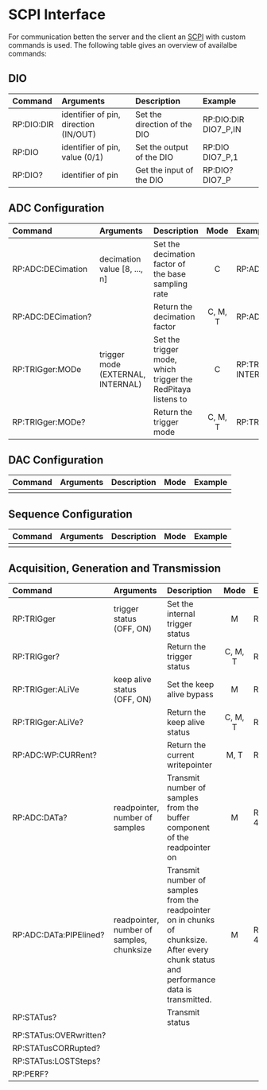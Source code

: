 # SCPI Interface

For communication betten the server and the client an [SCPI](https://en.wikipedia.org/wiki/Standard_Commands_for_Programmable_Instruments) with custom commands is used. The following table gives an overview of availalbe commands:

## DIO

| Command        | Arguments    | Description         | Example         |
| :-------------- | :---------------- | :------------------- | :------------------- |
| RP:DIO:DIR      | identifier of pin, direction (IN/OUT)  | Set the direction of the DIO      |  RP:DIO:DIR DIO7_P,IN  |
| RP:DIO      | identifier of pin, value (0/1)  | Set the output of the DIO      |  RP:DIO DIO7_P,1  |
| RP:DIO?      | identifier of pin  | Get the input of the DIO      |  RP:DIO? DIO7_P  |

## ADC Configuration

| Command | Arguments | Description | Mode | Example |
| :--- | :--- | :--- | :---: | :--- |
| RP:ADC:DECimation | decimation value [8, ..., n]| Set the decimation factor of the base sampling rate| C | RP:ADC:DEC 8 | 
| RP:ADC:DECimation? | | Return the decimation factor | C, M, T | RP:ADC:DEC? |
| RP:TRIGger:MODe | trigger mode (EXTERNAL, INTERNAL) | Set the trigger mode, which trigger the RedPitaya listens to | C | RP:TRIG:MOD INTERNAL |
| RP:TRIGger:MODe? |  | Return the trigger mode | C, M, T | RP:TRIG:MOD? |


## DAC Configuration

| Command | Arguments | Description | Mode | Example |
| :--- | :--- | :--- | :---: | :--- |
| |  |  |  | |

## Sequence Configuration
| Command | Arguments | Description | Mode | Example |
| :--- | :--- | :--- | :---: | :--- |
| |  |  |  | |


## Acquisition, Generation and Transmission
| Command | Arguments | Description | Mode | Example |
| :--- | :--- | :--- | :---: | :--- |
| RP:TRIGger | trigger status (OFF, ON) | Set the internal trigger status | M | RP:TRIG ON |
| RP:TRIGger? |  | Return the trigger status | C, M, T | RP:TRIG? |
| RP:TRIGger:ALiVe | keep alive status (OFF, ON) | Set the keep alive bypass | M | RP:TRIG:ALV OFF |
| RP:TRIGger:ALiVe? |  | Return the keep alive status | C, M, T | RP:TRIG:ALV? |
| RP:ADC:WP:CURRent? |  | Return the current writepointer | M, T | RP:ADC:WP? |
| RP:ADC:DATa? | readpointer, number of samples | Transmit number of samples from the buffer component of the readpointer on | M | RP:ADC:DATa? 400,1024 |
| RP:ADC:DATa:PIPElined? | readpointer, number of samples, chunksize | Transmit number of samples from the readpointer on in chunks of chunksize. After every chunk status and performance data is transmitted. | M | RP:ADC:DAT:PIPE? 400,1024,128 |
| RP:STATus? |  | Transmit status  |  | |
| RP:STATus:OVERwritten? |  |  |  | |
| RP:STATusCORRupted? |  |  |  | |
| RP:STATus:LOSTSteps? |  |  |  | |
| RP:PERF? |  |  |  | |
